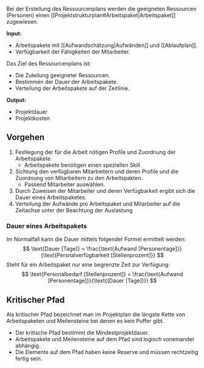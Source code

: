 Bei der Erstellung des Ressourcenplans werden die geeigneten Ressourcen (Personen) einen [[Projektstrukturplan#Arbeitspaket|Arbeitspaket]] zugewiesen.

**Input:**
- Arbeitspakete mit [[Aufwandschätzung|Aufwänden]] und [[Ablaufplan]].
- Verfügbarkeit der Fähigkeiten der Mitarbeiter.

Das Ziel des Ressourcenplans ist:
- Die Zuteilung geeigneter Ressourcen.
- Bestimmen der Dauer der Arbeitspakete.
- Verteilung der Arbeitspakete auf der Zeitlinie.

**Output:**
- Projektdauer
- Projektkosten

## Vorgehen
1. Festlegung der für die Arbeit nötigen Profile und Zuordnung der Arbeitspakete.
	- Arbeitspakete benötigen einen speziellen Skill
2. Sichtung den verfügbaren Mitarbeitern und deren Profile und die Zuordnung von Mitarbeitern zu den Arbeitspakten.
	- Passend Mitarbeiter auswählen.
3. Durch Zuweisen der Mitarbeiter und deren Verfügbarkeit ergibt sich die Dauer eines Arbeitspaketes.
4. Verteilung der Aufwände pro Arbeitspaket und Mitarbeiter auf die Zeitachse unter der Beachtung der Auslastung

### Dauer eines Arbeitspakets
Im Normalfall kann die Dauer mittels folgender Formel ermittelt werden:
$$
\text{Dauer [Tage]} = \frac{\text{Aufwand [Personentage]}}{\text{Persnalverfügbarkeit [Stellenprozent]}}
$$
Steht für ein Arbeitspaket nur eine begrenzte Zeit zur Verfügung:
$$
\text{Personalbedarf [Stellenprozent]} = \frac{\text{Aufwand [Personentage]}}{\text{(Dauer [Tage])}}
$$

## Kritischer Pfad
Als kritischer Pfad bezeichnet man im Projektplan die längste Kette von Arbeitspaketen und Meilensteine bei denen es kein Puffer gibt.

- Der kritische Pfad bestimmt die Mindestprojektdauer.
- Arbeitspakete und Meilensteine auf dem Pfad sind logisch voneinander abhängig.
- Die Elemente auf dem Pfad haben keine Reserve und müssen rechtzeitig fertig sein.
